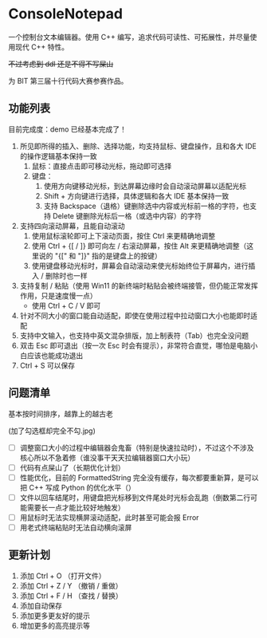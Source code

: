# ConsoleNotepad

一个控制台文本编辑器。使用 C++ 编写，追求代码可读性、可拓展性，并尽量使用现代 C++ 特性。

~~不过考虑到 ddl 还是不得不写屎山~~

为 BIT 第三届十行代码大赛参赛作品。

## 功能列表
目前完成度：demo 已经基本完成了！

1. 所见即所得的插入、删除、选择功能，均支持鼠标、键盘操作，且和各大 IDE 的操作逻辑基本保持一致
	1. 鼠标：直接点击即可移动光标，拖动即可选择
	2. 键盘：
		1. 使用方向键移动光标，到达屏幕边缘时会自动滚动屏幕以适配光标
		2. Shift + 方向键进行选择，具体逻辑和各大 IDE 基本保持一致
		3. 支持 Backspace（退格）键删除选中内容或光标前一格的字符，也支持 Delete 键删除光标后一格（或选中内容）的字符
2. 支持四向滚动屏幕，且能自动滚动
	1. 使用鼠标滚轮即可上下滚动页面，按住 Ctrl 来更精确地调整
	2. 使用 Ctrl + {[ / ]} 即可向左 / 右滚动屏幕，按住 Alt 来更精确地调整（这里说的 "{[" 和 "]}" 指的是键盘上的按键）
	3. 使用键盘移动光标时，屏幕会自动滚动来使光标始终位于屏幕内，进行插入 / 删除时也一样
3. 支持复制 / 粘贴（使用 Win11 的新终端时粘贴会被终端接管，但仍能正常发挥作用，只是速度慢一点）
	- 使用 Ctrl + C / V 即可
4. 针对不同大小的窗口能自动适配，即使在使用过程中拉动窗口大小也能即时适配
5. 支持中文输入，也支持中英文混杂排版，加上制表符（Tab）也完全没问题
6. 双击 Esc 即可退出（按一次 Esc 时会有提示），非常符合直觉，哪怕是电脑小白应该也能成功退出
7. Ctrl + S 可以保存

## 问题清单
基本按时间排序，越靠上的越古老

(加了勾选框却完全不勾.jpg)
- [ ] 调整窗口大小的过程中编辑器会鬼畜（特别是快速拉动时），不过这个不涉及核心所以不急着修（谁没事干天天拉编辑器窗口大小玩）
- [ ] 代码有点屎山了（长期优化计划）
- [ ] 性能优化，目前的 FormattedString 完全没有缓存，每次都要重新算，是可以把 C++ 写成 Python 的优化水平（）
- [ ] 文件以回车结尾时，用键盘把光标移到文件尾处时光标会乱跑（倒数第二行可能需要长一点才能比较好地触发）
- [ ] 用鼠标时无法实现横屏滚动适配，此时甚至可能会报 Error
- [ ] 用老式终端粘贴时无法自动横向滚屏

## 更新计划
1. 添加 Ctrl + O （打开文件）
2. 添加 Ctrl + Z / Y （撤销 / 重做）
3. 添加 Ctrl + F / H （查找 / 替换）
4. 添加自动保存
5. 添加更多更友好的提示
6. 增加更多的高亮提示等